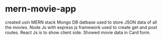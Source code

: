 # mern-movie-app
created usin MERN stack
Mongo DB datbase used to store JSON data of all the movies.
Node Js with express js framework used to create get and post routes.
React Js is to show client side.
Showed movie data in Card form.
